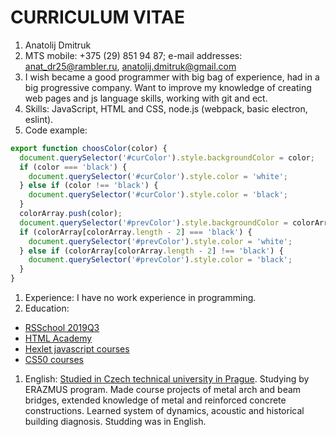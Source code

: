# CURRICULUM VITAE
1. Anatolij Dmitruk
1. MTS mobile: +375 (29) 851 94 87; e-mail addresses: anat_dr25@rambler.ru, anatolij.dmitruk@gmail.com
1. I wish became a good programmer with big bag of experience, had in a big progressive company. Want to improve my knowledge of creating web pages and js language skills, working with git and ect.
1. Skills: JavaScript, HTML and CSS, node.js (webpack, basic electron, eslint).
1. Code example:  
```javascript
export function choosColor(color) {
  document.querySelector('#curColor').style.backgroundColor = color;
  if (color === 'black') {
    document.querySelector('#curColor').style.color = 'white';
  } else if (color !== 'black') {
    document.querySelector('#curColor').style.color = 'black';
  }
  colorArray.push(color);
  document.querySelector('#prevColor').style.backgroundColor = colorArray[colorArray.length - 2];
  if (colorArray[colorArray.length - 2] === 'black') {
    document.querySelector('#prevColor').style.color = 'white';
  } else if (colorArray[colorArray.length - 2] !== 'black') {
    document.querySelector('#prevColor').style.color = 'black';
  }
}
```
1. Experience: I have no work experience in programming.
1. Education:
 * [RSSchool 2019Q3](https://app.rs.school)
 * [HTML Academy](https://htmlacademy.ru/courses)
 * [Hexlet javascript courses](https://ru.hexlet.io/courses/introduction_to_programming)
 * [CS50 courses](https://javarush.ru/quests/QUEST_HARVARD_CS50)
1. English: [Studied in Czech technical university in Prague](https://international.cvut.cz/for-incomers/erasmus-and-exchange/). Studying by ERAZMUS program. 
Made course projects of metal arch and beam bridges, extended knowledge of metal and reinforced concrete constructions. Learned system of dynamics, acoustic and historical building diagnosis. Studding was in English.